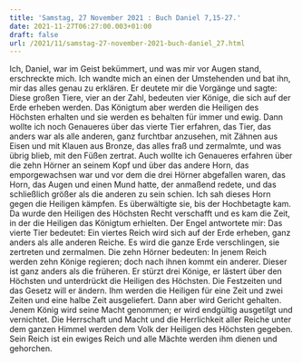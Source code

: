 ```yaml
---
title: 'Samstag, 27 November 2021 : Buch Daniel 7,15-27.'
date: 2021-11-27T06:27:00.003+01:00
draft: false
url: /2021/11/samstag-27-november-2021-buch-daniel_27.html
---
```


Ich, Daniel, war im Geist bekümmert, und was mir vor Augen stand, erschreckte mich. Ich wandte mich an einen der Umstehenden und bat ihn, mir das alles genau zu erklären. Er deutete mir die Vorgänge und sagte: Diese großen Tiere, vier an der Zahl, bedeuten vier Könige, die sich auf der Erde erheben werden. Das Königtum aber werden die Heiligen des Höchsten erhalten und sie werden es behalten für immer und ewig. Dann wollte ich noch Genaueres über das vierte Tier erfahren, das Tier, das anders war als alle anderen, ganz furchtbar anzusehen, mit Zähnen aus Eisen und mit Klauen aus Bronze, das alles fraß und zermalmte, und was übrig blieb, mit den Füßen zertrat. Auch wollte ich Genaueres erfahren über die zehn Hörner an seinem Kopf und über das andere Horn, das emporgewachsen war und vor dem die drei Hörner abgefallen waren, das Horn, das Augen und einen Mund hatte, der anmaßend redete, und das schließlich größer als die anderen zu sein schien. Ich sah dieses Horn gegen die Heiligen kämpfen. Es überwältigte sie, bis der Hochbetagte kam. Da wurde den Heiligen des Höchsten Recht verschafft und es kam die Zeit, in der die Heiligen das Königtum erhielten. Der Engel antwortete mir: Das vierte Tier bedeutet: Ein viertes Reich wird sich auf der Erde erheben, ganz anders als alle anderen Reiche. Es wird die ganze Erde verschlingen, sie zertreten und zermalmen. Die zehn Hörner bedeuten: In jenem Reich werden zehn Könige regieren; doch nach ihnen kommt ein anderer. Dieser ist ganz anders als die früheren. Er stürzt drei Könige, er lästert über den Höchsten und unterdrückt die Heiligen des Höchsten. Die Festzeiten und das Gesetz will er ändern. Ihm werden die Heiligen für eine Zeit und zwei Zeiten und eine halbe Zeit ausgeliefert. Dann aber wird Gericht gehalten. Jenem König wird seine Macht genommen; er wird endgültig ausgetilgt und vernichtet. Die Herrschaft und Macht und die Herrlichkeit aller Reiche unter dem ganzen Himmel werden dem Volk der Heiligen des Höchsten gegeben. Sein Reich ist ein ewiges Reich und alle Mächte werden ihm dienen und gehorchen.